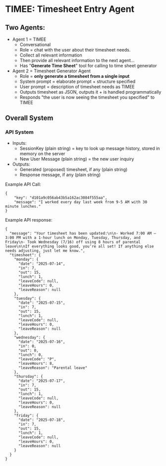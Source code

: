 # TIMEE: **Time**sheet **E**ntry Agent

## Two Agents:
- Agent 1 = TIMEE
    - Conversational
    - Role = chat with the user about their timesheet needs.
    - Collect all relevant information
    - Then provide all relevant information to the next agent...
    - Has "**Generate Time Sheet**" tool for calling to time sheet generator
- Agent 2 = Timesheet Generator Agent
    - Role = **only generate a timesheet from a single input**
    - System prompt = elaborate prompt + structure specified
    - User prompt = description of timesheet needs as TIMEE
    - Outputs timesheet as JSON, outputs it + is handled programmatically
    - Responds "the user is now seeing the timesheet you specified" to TIMEE

## Overall System

### API System
- Inputs:
    - SessionKey (plain string) = key to look up message history, stored in memory on the server
    - New User Message (plain string) = the new user inquiry
- Outputs:
    - Generated (proposed) timesheet, if any (plain string)
    - Response message, if any (plain string)

Example API Call:
```
{
    "key": "d101a9c056ab43b5a162ac3084f555aa",
    "message": "I worked every day last week from 9-5 AM with 30 minute lunches."
}
```

Example API response:
```
{
  "message": "Your timesheet has been updated:\n\n- Worked 7:00 AM – 3:00 PM with a 1-hour lunch on Monday, Tuesday, Thursday, and Friday\n- Took Wednesday (7/16) off using 8 hours of parental leave\n\nIf everything looks good, you’re all set! If anything else needs adjusting, just let me know.",
  "timesheet": {
    "monday": {
      "date": "2025-07-14",
      "in": 7,
      "out": 15,
      "lunch": 1,
      "leaveCode": null,
      "leaveHours": 0,
      "leaveReason": null
    },
    "tuesday": {
      "date": "2025-07-15",
      "in": 7,
      "out": 15,
      "lunch": 1,
      "leaveCode": null,
      "leaveHours": 0,
      "leaveReason": null
    },
    "wednesday": {
      "date": "2025-07-16",
      "in": 0,
      "out": 0,
      "lunch": 0,
      "leaveCode": "P",
      "leaveHours": 8,
      "leaveReason": "Parental leave"
    },
    "thursday": {
      "date": "2025-07-17",
      "in": 7,
      "out": 15,
      "lunch": 1,
      "leaveCode": null,
      "leaveHours": 0,
      "leaveReason": null
    },
    "friday": {
      "date": "2025-07-18",
      "in": 7,
      "out": 15,
      "lunch": 1,
      "leaveCode": null,
      "leaveHours": 0,
      "leaveReason": null
    }
  }
}
```